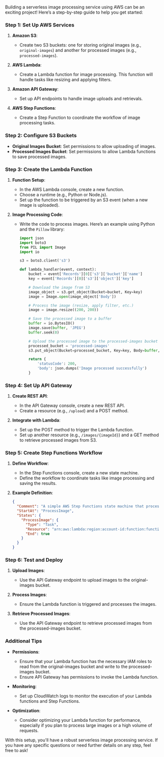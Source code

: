 Building a serverless image processing service using AWS can be an exciting project! Here’s a step-by-step guide to help you get started:

### Step 1: Set Up AWS Services

1. **Amazon S3**:
   - Create two S3 buckets: one for storing original images (e.g., `original-images`) and another for processed images (e.g., `processed-images`).

2. **AWS Lambda**:
   - Create a Lambda function for image processing. This function will handle tasks like resizing and applying filters.

3. **Amazon API Gateway**:
   - Set up API endpoints to handle image uploads and retrievals.

4. **AWS Step Functions**:
   - Create a Step Function to coordinate the workflow of image processing tasks.

### Step 2: Configure S3 Buckets

- **Original Images Bucket**: Set permissions to allow uploading of images.
- **Processed Images Bucket**: Set permissions to allow Lambda functions to save processed images.

### Step 3: Create the Lambda Function

1. **Function Setup**:
   - In the AWS Lambda console, create a new function.
   - Choose a runtime (e.g., Python or Node.js).
   - Set up the function to be triggered by an S3 event (when a new image is uploaded).

2. **Image Processing Code**:
   - Write the code to process images. Here’s an example using Python and the `Pillow` library:
     ```python
     import json
     import boto3
     from PIL import Image
     import io

     s3 = boto3.client('s3')

     def lambda_handler(event, context):
         bucket = event['Records'][0]['s3']['bucket']['name']
         key = event['Records'][0]['s3']['object']['key']

         # Download the image from S3
         image_object = s3.get_object(Bucket=bucket, Key=key)
         image = Image.open(image_object['Body'])

         # Process the image (resize, apply filter, etc.)
         image = image.resize((200, 200))

         # Save the processed image to a buffer
         buffer = io.BytesIO()
         image.save(buffer, 'JPEG')
         buffer.seek(0)

         # Upload the processed image to the processed-images bucket
         processed_bucket = 'processed-images'
         s3.put_object(Bucket=processed_bucket, Key=key, Body=buffer, ContentType='image/jpeg')

         return {
             'statusCode': 200,
             'body': json.dumps('Image processed successfully')
         }
     ```

### Step 4: Set Up API Gateway

1. **Create REST API**:
   - In the API Gateway console, create a new REST API.
   - Create a resource (e.g., `/upload`) and a POST method.

2. **Integrate with Lambda**:
   - Set up the POST method to trigger the Lambda function.
   - Set up another resource (e.g., `/images/{imageId}`) and a GET method to retrieve processed images from S3.

### Step 5: Create Step Functions Workflow

1. **Define Workflow**:
   - In the Step Functions console, create a new state machine.
   - Define the workflow to coordinate tasks like image processing and saving the results.

2. **Example Definition**:
   ```json
   {
     "Comment": "A simple AWS Step Functions state machine that processes images",
     "StartAt": "ProcessImage",
     "States": {
       "ProcessImage": {
         "Type": "Task",
         "Resource": "arn:aws:lambda:region:account-id:function:function-name",
         "End": true
       }
     }
   }
   ```

### Step 6: Test and Deploy

1. **Upload Images**:
   - Use the API Gateway endpoint to upload images to the original-images bucket.

2. **Process Images**:
   - Ensure the Lambda function is triggered and processes the images.

3. **Retrieve Processed Images**:
   - Use the API Gateway endpoint to retrieve processed images from the processed-images bucket.

### Additional Tips

- **Permissions**:
  - Ensure that your Lambda function has the necessary IAM roles to read from the original-images bucket and write to the processed-images bucket.
  - Ensure API Gateway has permissions to invoke the Lambda function.

- **Monitoring**:
  - Set up CloudWatch logs to monitor the execution of your Lambda functions and Step Functions.

- **Optimization**:
  - Consider optimizing your Lambda function for performance, especially if you plan to process large images or a high volume of requests.

With this setup, you'll have a robust serverless image processing service. If you have any specific questions or need further details on any step, feel free to ask!